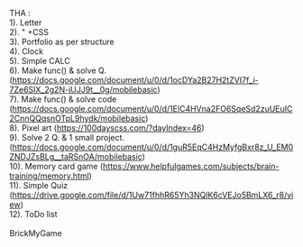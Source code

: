 THA : <br>
1). Letter <br>
2).    "      +CSS <br>
3). Portfolio as per structure <br>
4). Clock <br>
5). Simple CALC <br>
6). Make func() & solve Q.(https://docs.google.com/document/u/0/d/1ocDYa2B27H2tZVI7f_i-7Ze6SIX_2g2N-jUJJ9t__0g/mobilebasic) <br>
7). Make func() & solve code (https://docs.google.com/document/u/0/d/1ElC4HVna2FO6SqeSd2zuUEuIC2CnnQQqsnOTpL9hydk/mobilebasic) <br>
8). Pixel art (https://100dayscss.com/?dayIndex=46) <br>
9). Solve 2 Q. & 1 small project.(https://docs.google.com/document/u/0/d/1guR5EqC4HzMyfgBxr8z_U_EM0ZNDJZsBLg__taRSnOA/mobilebasic) <br>
10). Memory card game (https://www.helpfulgames.com/subjects/brain-training/memory.html) <br>
11). Simple Quiz (https://drive.google.com/file/d/1Uw71fhhR65Yh3NQlK6cVEJo5BmLX6_r8/view) <br>
12). ToDo list <br>
<br>
BrickMyGame<br>